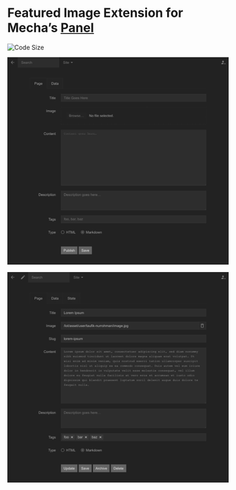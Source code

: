 Featured Image Extension for Mecha&rsquo;s [Panel](https://github.com/mecha-cms/x.panel)
========================================================================================

![Code Size](https://img.shields.io/github/languages/code-size/mecha-cms/x.panel.image?color=%23444&style=for-the-badge)

![1](index.png?v=2022-12-31)

![2](index/1.png?v=2022-12-31)